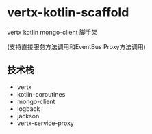 # vertx-kotlin-scaffold
vertx kotlin mongo-client 脚手架

(支持直接服务方法调用和EventBus Proxy方法调用)

## 技术栈

- vertx
- kotlin-coroutines
- mongo-client
- logback
- jackson
- vertx-service-proxy

